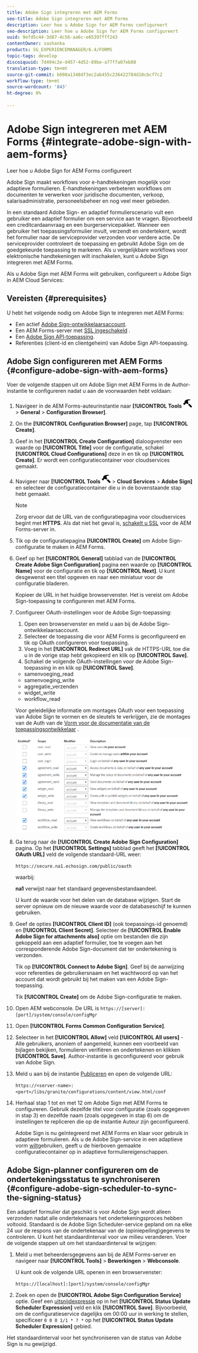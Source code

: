 ```yaml
---
title: Adobe Sign integreren met AEM Forms
seo-title: Adobe Sign integreren met AEM Forms
description: Leer hoe u Adobe Sign for AEM Forms configureert
seo-description: Leer hoe u Adobe Sign for AEM Forms configureert
uuid: 9efd5c44-3d87-4c56-aa6c-e65397fff243
contentOwner: sashanka
products: SG_EXPERIENCEMANAGER/6.4/FORMS
topic-tags: develop
discoiquuid: 7d494c2e-d457-4d52-89be-a77ffa07eb88
translation-type: tm+mt
source-git-commit: b698a1348df3ec2ab455c236422784d10cbcf7c2
workflow-type: tm+mt
source-wordcount: '843'
ht-degree: 0%

---
```



# Adobe Sign integreren met AEM Forms {#integrate-adobe-sign-with-aem-forms}

Leer hoe u Adobe Sign for AEM Forms configureert

Adobe Sign maakt workflows voor e-handtekeningen mogelijk voor adaptieve formulieren. E-handtekeningen verbeteren workflows om documenten te verwerken voor juridische documenten, verkoop, salarisadministratie, personeelsbeheer en nog veel meer gebieden.

In een standaard Adobe Sign- en adaptief formulierscenario vult een gebruiker een adaptief formulier om een service aan te vragen. Bijvoorbeeld een creditcardaanvraag en een burgerservicepakket. Wanneer een gebruiker het toepassingsformulier invult, verzendt en ondertekent, wordt het formulier naar de serviceprovider verzonden voor verdere actie. De serviceprovider controleert de toepassing en gebruikt Adobe Sign om de goedgekeurde toepassing te markeren. Als u vergelijkbare workflows voor elektronische handtekeningen wilt inschakelen, kunt u Adobe Sign integreren met AEM Forms.

Als u Adobe Sign met AEM Forms wilt gebruiken, configureert u Adobe Sign in AEM Cloud Services:

## Vereisten {#prerequisites}

U hebt het volgende nodig om Adobe Sign te integreren met AEM Forms:

* Een actief [Adobe Sign-ontwikkelaarsaccount](https://acrobat.adobe.com/us/en/why-adobe/developer-form.html).
* Een AEM Forms-server met [SSL ingeschakeld](/help/sites-administering/ssl-by-default.md) .
* Een [Adobe Sign API-toepassing](https://www.adobe.io/apis/documentcloud/sign/docs.html#!adobedocs/adobe-sign/master/gstarted/create_app.md).
* Referenties (client-id en clientgeheim) van Adobe Sign API-toepassing.

## Adobe Sign configureren met AEM Forms {#configure-adobe-sign-with-aem-forms}

Voer de volgende stappen uit om Adobe Sign met AEM Forms in de Author-instantie te configureren nadat u aan de voorwaarden hebt voldaan:

1. Navigeer in de AEM Forms-auteurinstantie naar **[!UICONTROL Tools** ![hammer](assets/hammer.png) > **General** > **Configuration Browser]**.
1. On the **[!UICONTROL Configuration Browser]** page, tap **[!UICONTROL Create]**.
1. Geef in het **[!UICONTROL Create Configuration]** dialoogvenster een waarde op **[!UICONTROL Title]** voor de configuratie, schakel **[!UICONTROL Cloud Configurations]** deze in en tik op **[!UICONTROL Create]**. Er wordt een configuratiecontainer voor cloudservices gemaakt.
1. Navigeer naar **[!UICONTROL Tools** ![hammer](assets/hammer.png) > **Cloud Services** > **Adobe Sign]** en selecteer de configuratiecontainer die u in de bovenstaande stap hebt gemaakt.

   >[!NOTE]
   >
   >Zorg ervoor dat de URL van de configuratiepagina voor cloudservices begint met **HTTPS**. Als dat niet het geval is, [schakelt u SSL](/help/sites-administering/ssl-by-default.md) voor de AEM Forms-server in.

1. Tik op de configuratiepagina **[!UICONTROL Create]** om Adobe Sign-configuratie te maken in AEM Forms.
1. Geef op het **[!UICONTROL General]** tabblad van de **[!UICONTROL Create Adobe Sign Configuration]** pagina een waarde op **[!UICONTROL Name]** voor de configuratie en tik op **[!UICONTROL Next]**. U kunt desgewenst een titel opgeven en naar een miniatuur voor de configuratie bladeren.

   Kopieer de URL in het huidige browservenster. Het is vereist om Adobe Sign-toepassing te configureren met AEM Forms.

1. Configureer OAuth-instellingen voor de Adobe Sign-toepassing:

   1. Open een browservenster en meld u aan bij de Adobe Sign-ontwikkelaarsaccount.
   1. Selecteer de toepassing die voor AEM Forms is geconfigureerd en tik op OAuth configureren voor toepassing.
   1. Voeg in het **[!UICONTROL Redirect URL]** vak de HTTPS-URL toe die u in de vorige stap hebt gekopieerd en klik op **[!UICONTROL Save]**.
   1. Schakel de volgende OAuth-instellingen voor de Adobe Sign-toepassing in en klik op **[!UICONTROL Save]**.
   * samenvoeging_read
   * samenvoeging_write
   * aggregatie_verzenden
   * widget_write
   * workflow_read

   Voor geleidelijke informatie om montages OAuth voor een toepassing van Adobe Sign te vormen en de sleutels te verkrijgen, zie de montages van de Auth van de [Vorm voor de documentatie van de toepassingsontwikkelaar](https://www.adobe.io/apis/documentcloud/sign/docs.html#!adobedocs/adobe-sign/master/gstarted/configure_oauth.md) .

   ![OAuth Config](assets/oauth_config.png)

1. Ga terug naar de **[!UICONTROL Create Adobe Sign Configuration]** pagina. Op het **[!UICONTROL Settings]** tabblad geeft het **[!UICONTROL OAuth URL]** veld de volgende standaard-URL weer:

   `https://secure.na1.echosign.com/public/oauth`

   waarbij:

   **na1** verwijst naar het standaard gegevensbestandaandeel.

   U kunt de waarde voor het delen van de database wijzigen. Start de server opnieuw om de nieuwe waarde voor de databaseschijf te kunnen gebruiken.

1. Geef de opties **[!UICONTROL Client ID]** (ook toepassings-id genoemd) en **[!UICONTROL Client Secret]**. Selecteer de **[!UICONTROL Enable Adobe Sign for attachments also]** optie om bestanden die zijn gekoppeld aan een adaptief formulier, toe te voegen aan het corresponderende Adobe Sign-document dat ter ondertekening is verzonden.

   Tik op **[!UICONTROL Connect to Adobe Sign]**. Geef bij de aanwijzing voor referenties de gebruikersnaam en het wachtwoord op van het account dat wordt gebruikt bij het maken van een Adobe Sign-toepassing.

   Tik **[!UICONTROL Create]** om de Adobe Sign-configuratie te maken.

1. Open AEM webconsole. De URL is `https://[server]:[port]/system/console/configMgr`
1. Open **[!UICONTROL Forms Common Configuration Service]**.
1. Selecteer in het **[!UICONTROL Allow]** veld **[!UICONTROL All users]** - Alle gebruikers, anoniem of aangemeld, kunnen een voorbeeld van bijlagen bekijken, formulieren verifiëren en ondertekenen en klikken **[!UICONTROL Save]**. Author-instantie is geconfigureerd voor gebruik van Adobe Sign.
1. Meld u aan bij de instantie [Publiceren](/help/sites-deploying/deploy.md) en open de volgende URL:

   `https://<server-name>:<port>/libs/granite/configurations/content/view.html/conf`

1. Herhaal stap 1 tot en met 12 om Adobe Sign met AEM Forms te configureren. Gebruik dezelfde titel voor configuratie (zoals opgegeven in stap 3) en dezelfde naam (zoals opgegeven in stap 6) om de instellingen te repliceren die op de instantie Auteur zijn geconfigureerd.

   Adobe Sign is nu geïntegreerd met AEM Forms en klaar voor gebruik in adaptieve formulieren. Als u de Adobe Sign-service in een adaptieve vorm [wilt](/help/forms/using/working-with-adobe-sign.md#configure-adobe-sign-for-an-adaptive-form)gebruiken, geeft u de hierboven gemaakte configuratiecontainer op in adaptieve formuliereigenschappen.

## Adobe Sign-planner configureren om de ondertekeningsstatus te synchroniseren {#configure-adobe-sign-scheduler-to-sync-the-signing-status}

Een adaptief formulier dat geschikt is voor Adobe Sign wordt alleen verzonden nadat alle ondertekenaars het ondertekeningsproces hebben voltooid. Standaard is de Adobe Sign Scheduler-service gepland om na elke 24 uur de respons van de ondertekenaar van de (opiniepeiling)gegevens te controleren. U kunt het standaardinterval voor uw milieu veranderen. Voer de volgende stappen uit om het standaardinterval te wijzigen:

1. Meld u met beheerdersgegevens aan bij de AEM Forms-server en navigeer naar **[!UICONTROL Tools]** > **Bewerkingen** > **Webconsole**.

   U kunt ook de volgende URL openen in een browservenster:

   `https://[localhost]:[port]/system/console/configMgr`

1. Zoek en open de **[!UICONTROL Adobe Sign Configuration Service]** optie. Geef een [uitsnijdexpressie](https://en.wikipedia.org/wiki/Cron#CRON_expression) op in het **[!UICONTROL Status Update Scheduler Expression]** veld en klik **[!UICONTROL Save]**. Bijvoorbeeld, om de configuratieservice dagelijks om 00:00 uur in werking te stellen, specificeer `0 0 0 1/1 * ? *` op het **[!UICONTROL Status Update Scheduler Expression]** gebied.

Het standaardinterval voor het synchroniseren van de status van Adobe Sign is nu gewijzigd.
